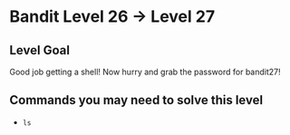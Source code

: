 # Bandit Level 26 → Level 27

## Level Goal

Good job getting a shell! Now hurry and grab the password for bandit27!

## Commands you may need to solve this level

- `ls`
